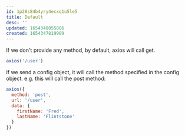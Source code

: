 ```yaml
---
id: 1p28s84b4yry4ecxq1u5le5
title: Default
desc: ''
updated: 1654348055806
created: 1654347819909
---
```


If we don't provide any method, by default, axios will call get.

```js
axios('/user')
```

If we send a config object, it will call the method specified in the config object. e.g. this will call the post method:

```js
axios({
  method: 'post',
  url: '/user',
  data: {
    firstName: 'Fred',
    lastName: 'Flintstone'
  }
})
```
